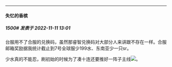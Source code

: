 

*****

####  失忆的香槟  
##### 1500#       发表于 2022-11-11 13:01

台服用不了合服的兑换码，虽然那睿智兑换码对大部分人来讲跟不存在一样。合服邮箱奖励据我统计截止到7号全球服少199水、东南亚少一只sr。

少水真的不能忍，刷初始的时候为了凑十连还要推好一阵子主线<img src="https://static.saraba1st.com/image/smiley/face2017/126.png" referrerpolicy="no-referrer">。

